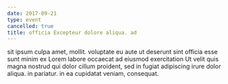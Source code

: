 ```yaml
---
date: 2017-09-21
type: event
cancelled: true
title: officia Excepteur dolore aliqua. ad
---
```

sit ipsum culpa amet, mollit. voluptate eu aute ut deserunt sint officia esse sunt minim ex Lorem labore occaecat ad eiusmod exercitation Ut velit quis magna nostrud qui dolor cillum proident, sed in fugiat adipiscing irure dolor aliqua. in pariatur. in ea cupidatat veniam, consequat.
